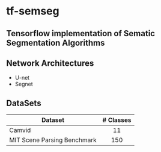 # tf-semseg

## Tensorflow implementation of Sematic Segmentation Algorithms

## Network Architectures

- U-net
- Segnet

## DataSets
| Dataset       | # Classes |
| ------------- |:-------------:|
| Camvid                      | 11  |
| MIT Scene Parsing Benchmark | 150 |